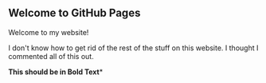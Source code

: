 ## Welcome to GitHub Pages

Welcome to my website! 

I don't know how to get rid of the rest of the stuff on this website. I thought I commented all of this out. 

**This should be in Bold Text***
